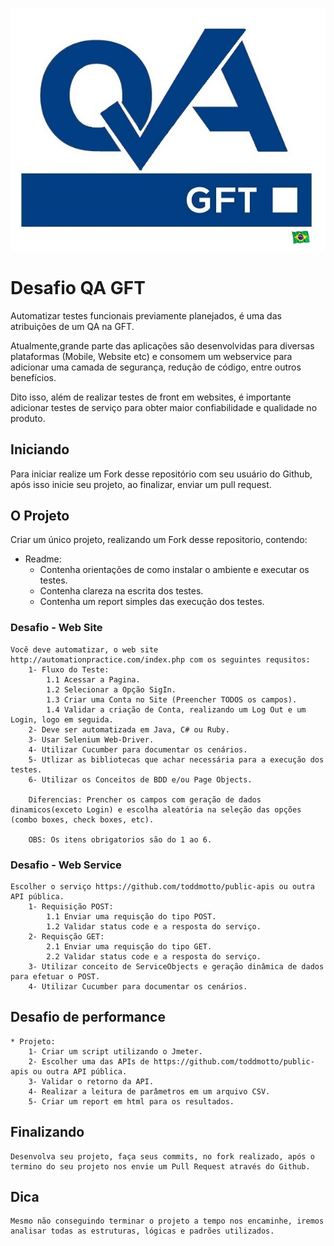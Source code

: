 ![alt text](https://raw.githubusercontent.com/henrique-pinheiro/teste_desafio/master/QA_GFT_BRAZIL.jpg)

# Desafio QA GFT

Automatizar testes funcionais previamente planejados, é uma das atribuições de um QA na GFT.

Atualmente,grande parte das aplicações são desenvolvidas para diversas plataformas (Mobile, Website etc) e consomem um webservice para adicionar uma camada de segurança, redução de código, entre outros benefícios.

Dito isso, além de realizar testes de front em websites, é importante adicionar testes de serviço para obter maior confiabilidade e qualidade no produto.

## Iniciando

Para iniciar realize um Fork desse repositório com seu usuário do Github, após isso inicie seu projeto, ao finalizar, enviar um pull request.

## O Projeto

Criar um único projeto, realizando um Fork desse repositorio, contendo:

* Readme:
    * Contenha orientações de como instalar o ambiente e executar os testes.
    * Contenha clareza na escrita dos testes.
    * Contenha um report simples das execução dos testes.

### Desafio - Web Site

    Você deve automatizar, o web site http://automationpractice.com/index.php com os seguintes requsitos:
        1- Fluxo do Teste:
            1.1 Acessar a Pagina.
            1.2 Selecionar a Opção SigIn.
            1.3 Criar uma Conta no Site (Preencher TODOS os campos).
            1.4 Validar a criação de Conta, realizando um Log Out e um Login, logo em seguida.
        2- Deve ser automatizada em Java, C# ou Ruby.
        3- Usar Selenium Web-Driver.
        4- Utilizar Cucumber para documentar os cenários.
        5- Utlizar as bibliotecas que achar necessária para a execução dos testes.
        6- Utilizar os Conceitos de BDD e/ou Page Objects.

        Diferencias: Prencher os campos com geração de dados dinamicos(exceto Login) e escolha aleatória na seleção das opções (combo boxes, check boxes, etc).

        OBS: Os itens obrigatorios são do 1 ao 6.

### Desafio - Web Service
    Escolher o serviço https://github.com/toddmotto/public-apis ou outra API pública.
        1- Requisição POST:
            1.1 Enviar uma requisção do tipo POST.
            1.2 Validar status code e a resposta do serviço.
        2- Requisção GET:
            2.1 Enviar uma requisção do tipo GET.
            2.2 Validar status code e a resposta do serviço.
        3- Utilizar conceito de ServiceObjects e geração dinâmica de dados para efetuar o POST.
        4- Utilizar Cucumber para documentar os cenários.
        

## Desafio de performance
    * Projeto:
        1- Criar um script utilizando o Jmeter.
        2- Escolher uma das APIs de https://github.com/toddmotto/public-apis ou outra API pública.
        3- Validar o retorno da API.
        4- Realizar a leitura de parâmetros em um arquivo CSV.
        5- Criar um report em html para os resultados.

## Finalizando

    Desenvolva seu projeto, faça seus commits, no fork realizado, após o termino do seu projeto nos envie um Pull Request através do Github.

## Dica
    Mesmo não conseguindo terminar o projeto a tempo nos encaminhe, iremos analisar todas as estruturas, lógicas e padrões utilizados.
